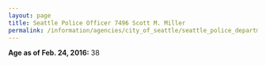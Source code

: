 ```yaml
---
layout: page
title: Seattle Police Officer 7496 Scott M. Miller
permalink: /information/agencies/city_of_seattle/seattle_police_department/copbook/7496/
---
```


**Age as of Feb. 24, 2016:** 38
